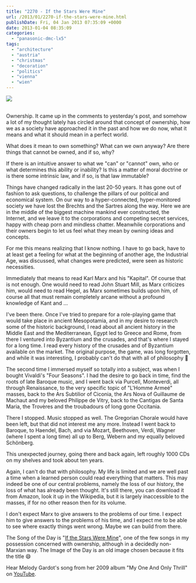 ```yaml
---
title: "2270 - If the Stars Were Mine"
url: /2013/01/2270-if-the-stars-were-mine.html
publishDate: Fri, 04 Jan 2013 07:35:09 +0000
date: 2013-01-04 08:35:09
categories: 
  - "panasonic-dmc-lx5"
tags: 
  - "architecture"
  - "austria"
  - "christmas"
  - "decoration"
  - "politics"
  - "vienna"
  - "wien"
---
```

<div class="container">
<div class="center"><a target="_blank" href="https://d25zfm9zpd7gm5.cloudfront.net/1200x1200/2011/20111205_172622_lr.jpg"><img src="https://d25zfm9zpd7gm5.cloudfront.net/0600x0600/2011/20111205_172622_lr.jpg" /></a></div>
</div>
<br />

Ownership. It came up in the comments to yesterday's post, and somehow a lot of my thought lately has circled around that concept of ownership, how we as a society have approached it in the past and how we do now, what it means and what it should mean in a perfect world.

What does it mean to own something? What can we own anyway? Are there things that cannot be owned, and if so, why?

If there is an intuitive answer to what we "can" or "cannot" own, who or what determines this ability or inability? Is this a matter of moral doctrine or is there some intrinsic law, and if so, is that law immutable?

Things have changed radically in the last 20-50 years. It has gone out of fashion to ask questions, to challenge the pillars of our political and economical system. On our way to a hyper-connected, hyper-monitored society we have lost the Brechts and the Sartres along the way. Here we are in the middle of the biggest machine mankind ever constructed, the Internet, and we leave it to the corporations and competing secret services, happy with cheap porn and mindless chatter. Meanwhile corporations and their owners begin to let us feel what they mean by owning ideas and concepts.

For me this means realizing that I know nothing. I have to go back, have to at least get a feeling for what at the beginning of another age, the Industrial Age, was discussed, what changes were predicted, were seen as historic necessities. 

Immediately that means to read Karl Marx and his "Kapital". Of course that is not enough. One would need to read John Stuart Mill, as Marx criticizes him, would need to read Hegel, as Marx sometimes builds upon him, of course all that must remain completely arcane without a profound knowledge of Kant and ...

I've been there. Once I've tried to prepare for a role-playing game that would take place in ancient Mesopotamia, and in my desire to research some of the historic background, I read about all ancient history in the Middle East and the Mediterranean, Egypt led to Greece and Rome, from there I ventured into Byzantium and the crusades, and that's where I stayed for a long time. I read every history of the crusades and of Byzantium available on the market. The original purpose, the game, was long forgotten, and while it was interesting, I probably can't do that with all of philosophy 🙂

The second time I immersed myself so totally into a subject, was when I bought Vivaldi's "Four Seasons". I had the desire to go back in time, find the roots of late Baroque music, and I went back via Purcell, Monteverdi, all through Renaissance, to the very specific topic of "L'Homme Armeé" masses, back to the Ars Subtilior of Ciconia, the Ars Nova of Guillaume de Machaut and my beloved Philippe de Vitry, back to the Cantigas de Santa Maria, the Trovères and the troubadours of long gone Occitania. 

There I stopped. Music stopped as well. The Gregorian Chorale would have been left, but that did not interest me any more. Instead I went back to Baroque, to Haendel, Bach, and via Mozart, Beethoven, Verdi, Wagner (where I spent a long time) all up to Berg, Webern and my equally beloved Schönberg. 

This unexpected journey, going there and back again, left roughly 1000 CDs on my shelves and took about ten years. 

Again, I can't do that with philosophy. My life is limited and we are well past a time when a learned person could read everything that matters. This may indeed be one of our central problems, namely the loss of our history, the loss of what has already been thought. It's still there, you can download it from Amazon, look it up in the Wikipedia, but it is largely inaccessible to the masses, if for no other reason then for its volume. 

 I don't expect Marx to give answers to the problems of our time. I expect him to give answers to the problems of his time, and I expect me to be able to see where exactly things went wrong. Maybe we can build from there.

The Song of the Day is "<a href="http://www.lyricsmode.com/lyrics/m/melody_gardot/if_the_stars_were_mine.html" target="_blank">If the Stars Were Mine</a>", one of the few songs in my possession concerned with ownership, although in a decidedly non-Marxian way. The Image of the Day is an old image chosen because it fits the title 😄

Hear Melody Gardot's song from her 2009 album "My One And Only Thrill" on <a href="http://www.youtube.com/watch?v=hZJhamxatPQ" target="_blank">YouTube</a>.
